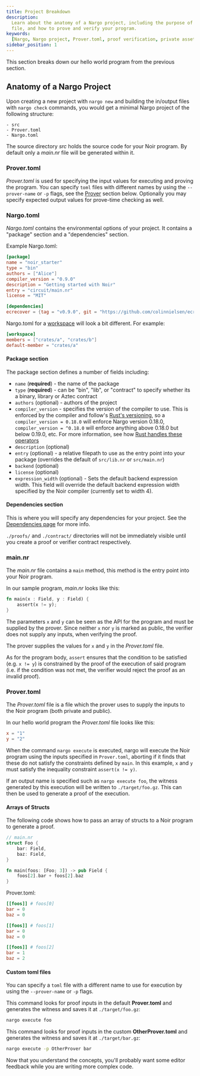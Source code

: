 ```yaml
---
title: Project Breakdown
description:
  Learn about the anatomy of a Nargo project, including the purpose of the Prover TOML
  file, and how to prove and verify your program.
keywords:
  [Nargo, Nargo project, Prover.toml, proof verification, private asset transfer]
sidebar_position: 1
---
```


This section breaks down our hello world program from the previous section.

## Anatomy of a Nargo Project

Upon creating a new project with `nargo new` and building the in/output files with `nargo check`
commands, you would get a minimal Nargo project of the following structure:

    - src
    - Prover.toml
    - Nargo.toml

The source directory _src_ holds the source code for your Noir program. By default only a _main.nr_
file will be generated within it.

### Prover.toml

_Prover.toml_ is used for specifying the input values for executing and proving the program. You can specify `toml` files with different names by using the `--prover-name` or `-p` flags, see the [Prover](#provertoml) section below. Optionally you may specify expected output values for prove-time checking as well.

### Nargo.toml

_Nargo.toml_ contains the environmental options of your project. It contains a "package" section and a "dependencies" section.

Example Nargo.toml:

```toml
[package]
name = "noir_starter"
type = "bin"
authors = ["Alice"]
compiler_version = "0.9.0"
description = "Getting started with Noir"
entry = "circuit/main.nr"
license = "MIT"

[dependencies]
ecrecover = {tag = "v0.9.0", git = "https://github.com/colinnielsen/ecrecover-noir.git"}
```

Nargo.toml for a [workspace](../noir/modules_packages_crates/workspaces.md) will look a bit different. For example:

```toml
[workspace]
members = ["crates/a", "crates/b"]
default-member = "crates/a"
```

#### Package section

The package section defines a number of fields including:

- `name` (**required**) - the name of the package
- `type` (**required**) - can be "bin", "lib", or "contract" to specify whether its a binary, library or Aztec contract
- `authors` (optional) - authors of the project
- `compiler_version` - specifies the version of the compiler to use. This is enforced by the compiler and follow's [Rust's versioning](https://doc.rust-lang.org/cargo/reference/manifest.html#the-version-field), so a `compiler_version = 0.18.0` will enforce Nargo version 0.18.0, `compiler_version = ^0.18.0` will enforce anything above 0.18.0 but below 0.19.0, etc. For more information, see how [Rust handles these operators](https://docs.rs/semver/latest/semver/enum.Op.html)
- `description` (optional)
- `entry` (optional) - a relative filepath to use as the entry point into your package (overrides the default of `src/lib.nr` or `src/main.nr`)
- `backend` (optional)
- `license` (optional)
- `expression_width` (optional) - Sets the default backend expression width. This field will override the default backend expression width specified by the Noir compiler (currently set to width 4).

#### Dependencies section

This is where you will specify any dependencies for your project. See the [Dependencies page](../noir/modules_packages_crates/dependencies.md) for more info.

`./proofs/` and `./contract/` directories will not be immediately visible until you create a proof or
verifier contract respectively.

### main.nr

The _main.nr_ file contains a `main` method, this method is the entry point into your Noir program.

In our sample program, _main.nr_ looks like this:

```rust
fn main(x : Field, y : Field) {
    assert(x != y);
}
```

The parameters `x` and `y` can be seen as the API for the program and must be supplied by the prover. Since neither `x` nor `y` is marked as public, the verifier does not supply any inputs, when verifying the proof.

The prover supplies the values for `x` and `y` in the _Prover.toml_ file.

As for the program body, `assert` ensures that the condition to be satisfied (e.g. `x != y`) is constrained by the proof of the execution of said program (i.e. if the condition was not met, the verifier would reject the proof as an invalid proof).

### Prover.toml

The _Prover.toml_ file is a file which the prover uses to supply the inputs to the Noir program (both private and public).

In our hello world program the _Prover.toml_ file looks like this:

```toml
x = "1"
y = "2"
```

When the command `nargo execute` is executed, nargo will execute the Noir program using the inputs specified in `Prover.toml`, aborting if it finds that these do not satisfy the constraints defined by `main`. In this example, `x` and `y` must satisfy the inequality constraint `assert(x != y)`.

If an output name is specified such as `nargo execute foo`, the witness generated by this execution will be written to `./target/foo.gz`. This can then be used to generate a proof of the execution.

#### Arrays of Structs

The following code shows how to pass an array of structs to a Noir program to generate a proof.

```rust
// main.nr
struct Foo {
    bar: Field,
    baz: Field,
}

fn main(foos: [Foo; 3]) -> pub Field {
    foos[2].bar + foos[2].baz
}
```

Prover.toml:

```toml
[[foos]] # foos[0]
bar = 0
baz = 0

[[foos]] # foos[1]
bar = 0
baz = 0

[[foos]] # foos[2]
bar = 1
baz = 2
```

#### Custom toml files

You can specify a `toml` file with a different name to use for execution by using the `--prover-name` or `-p` flags.

This command looks for proof inputs in the default **Prover.toml** and generates the witness and saves it at `./target/foo.gz`:

```bash
nargo execute foo
```

This command looks for proof inputs in the custom **OtherProver.toml** and generates the witness and saves it at `./target/bar.gz`:

```bash
nargo execute -p OtherProver bar
```

Now that you understand the concepts, you'll probably want some editor feedback while you are writing more complex code.
